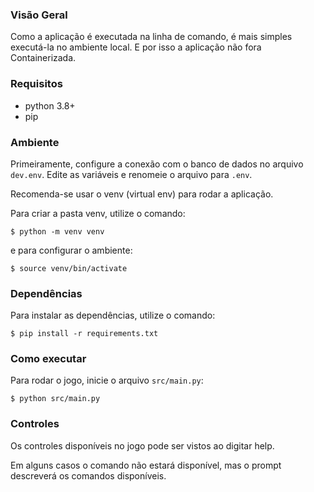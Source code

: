 ### Visão Geral

Como a aplicação é executada na linha de comando, é mais simples executá-la no ambiente local. E por isso a aplicação não fora Containerizada.

### Requisitos

- python 3.8+
- pip

### Ambiente

Primeiramente, configure a conexão com o banco de dados no arquivo `dev.env`. Edite as variáveis e renomeie o arquivo para `.env`.

Recomenda-se usar o venv (virtual env) para rodar a aplicação.

Para criar a pasta venv, utilize o comando:

```shell
$ python -m venv venv
```

e para configurar o ambiente:

```shell
$ source venv/bin/activate
```

### Dependências

Para instalar as dependências, utilize o comando:

```shell
$ pip install -r requirements.txt
```

### Como executar

Para rodar o jogo, inicie o arquivo `src/main.py`:

```shell
$ python src/main.py
```

### Controles

Os controles disponíveis no jogo pode ser vistos ao digitar help.

Em alguns casos o comando não estará disponível, mas o prompt descreverá os comandos disponíveis.